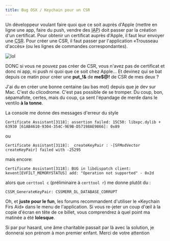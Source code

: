```yaml
---
title: Bug OSX / Keychain pour un CSR
---
```


Un développeur voulant faire quoi que ce soit auprès d'Apple (mettre en ligne une app, faire du push, vendre des <acronym title="In-app Purchase">IAP</acronym>) doit passer par la création d'un certificat. Pour obtenir un certificat auprès d'Apple, il faut leur envoyer une <acronym title="Certificate Signing Request">CSR</acronym>. Pour créer une CSR, il faut passer par l'application «Trousseau d'accès» (ou les lignes de commandes correspondantes).

![lol]({{site.baseurl}}/images/bug_osx_keychain.png)

DONC si vous ne pouvez pas créer de CSR, vous n'avez pas de certificat et donc ni app, ni push ni quoi que ce soit chez Apple... Et devinez qui se bat depuis ce matin pour créer une **put_!&** de **me$@!** de CSR de mes deux ?

J'ai du en créer une bonne centaine (au bas mot) depuis que je dev sur Mac. C'est du clicodrome. C'est pas possible de se tromper. Du coup, bon, sépamafote, certes, mais du coup, ça sent l'épandage de merde dans le ventilo **à la tonne**.

La console me donne des messages d'erreur du style

    Certificate Assistant[3118]: assertion failed: 15C50: libxpc.dylib + 63930 [61AB4610-9304-354C-9E9B-D57198AE9866]: 0x89

ou

    Certificate Assistant[3118]: _createKeyPair : -[SFModVector createKeyPair] failed with -25295

mais encore:

    Certificate Assistant[3118]: BUG in libdispatch client: kevent[EVFILT_MEMORYSTATUS] add: "Operation not supported" - 0x2d

alors que `certtool c` (préliminaire à `certtool r`) me donne plutôt du :

    CSSM_GenerateKeyPair: CSSMERR_DL_DATABASE_CORRUPT

Oh, et **juste pour le fun**, les forums recommandent d'utiliser le «Keychain Firs Aid» dans le menu de l'application. Si vous re-jeter un coup d'œil à la copie d'écran en tête de ce billet, vous comprendrez à quel point ma matinée a été **lolesque**.

Si par pur hasard, une âme charitable passait par là avec la solution, je donnerai son prénom à mon premier enfant. Merci de votre attention
